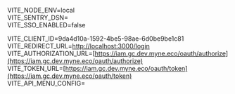 VITE_NODE_ENV=local  
VITE_SENTRY_DSN=  
VITE_SSO_ENABLED=false  
  
VITE_CLIENT_ID=9da4d10a-1592-4be5-98ae-6d0be9be1c81  
VITE_REDIRECT_URL=[http://localhost:3000/login](http://localhost:3000/login)  
VITE_AUTHORIZATION_URL=[https://iam.gc.dev.myne.eco/oauth/authorize](https://iam.gc.dev.myne.eco/oauth/authorize)  
VITE_TOKEN_URL=[https://iam.gc.dev.myne.eco/oauth/token](https://iam.gc.dev.myne.eco/oauth/token)  
VITE_API_MENU_CONFIG=